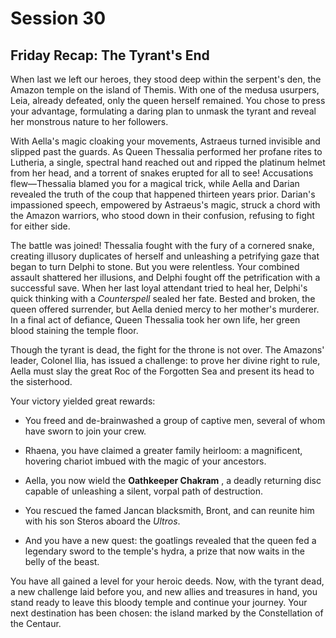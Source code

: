 # Session 30

## Friday Recap: The Tyrant's End

When last we left our heroes, they stood deep within the serpent's den, the Amazon temple on the island of Themis. With one of the medusa usurpers, Leia, already defeated, only the queen herself remained. You chose to press your advantage, formulating a daring plan to unmask the tyrant and reveal her monstrous nature to her followers.

With Aella's magic cloaking your movements, Astraeus turned invisible and slipped past the guards. As Queen Thessalia performed her profane rites to Lutheria, a single, spectral hand reached out and ripped the platinum helmet from her head, and a torrent of snakes erupted for all to see! Accusations flew—Thessalia blamed you for a magical trick, while Aella and Darian revealed the truth of the coup that happened thirteen years prior. Darian's impassioned speech, empowered by Astraeus's magic, struck a chord with the Amazon warriors, who stood down in their confusion, refusing to fight for either side.

The battle was joined! Thessalia fought with the fury of a cornered snake, creating illusory duplicates of herself and unleashing a petrifying gaze that began to turn Delphi to stone. But you were relentless. Your combined assault shattered her illusions, and Delphi fought off the petrification with a successful save. When her last loyal attendant tried to heal her, Delphi's quick thinking with a *Counterspell* sealed her fate. Bested and broken, the queen offered surrender, but Aella denied mercy to her mother's murderer. In a final act of defiance, Queen Thessalia took her own life, her green blood staining the temple floor.

Though the tyrant is dead, the fight for the throne is not over. The Amazons' leader, Colonel Ilia, has issued a challenge: to prove her divine right to rule, Aella must slay the great Roc of the Forgotten Sea and present its head to the sisterhood.

Your victory yielded great rewards:

* You freed and de-brainwashed a group of captive men, several of whom have sworn to join your crew.  
  
* Rhaena, you have claimed a greater family heirloom: a magnificent, hovering chariot imbued with the magic of your ancestors.  
  
* Aella, you now wield the **Oathkeeper Chakram** , a deadly returning disc capable of unleashing a silent, vorpal path of destruction.  
  
* You rescued the famed Jancan blacksmith, Bront, and can reunite him with his son Steros aboard the *Ultros*.  
  
* And you have a new quest: the goatlings revealed that the queen fed a legendary sword to the temple's hydra, a prize that now waits in the belly of the beast.  
  

You have all gained a level for your heroic deeds. Now, with the tyrant dead, a new challenge laid before you, and new allies and treasures in hand, you stand ready to leave this bloody temple and continue your journey. Your next destination has been chosen: the island marked by the Constellation of the Centaur.
